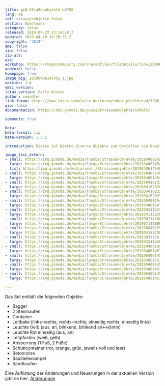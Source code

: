 ```yaml
---
title: gcW Straßenobjekte LOTUS
lang: de
ref: strassenobjekte-lotus
section: Downloads
category: lotus
released: 2018-09-23 23:14:28 Z
updated: 2020-04-18 18:30:28 Z
copyright: '2019'
ams: false
zip: false
zip-alt: 
exe: 
workshop: https://steamcommunity.com/sharedfiles/filedetails/?id=1518967033
android: false
homepage: true
image_big: 20190406145402_1.jpg
version: 1.4
omsi_version: 
lotus_version: Early Access
author: seeadler
link_forum: https://www.lotus-simulator.de/forum/index.php?thread/3208-gcw-stra%C3%9Fenobjekte/
wip: false
documentation: https://doc.gcmods.de/gcw%20strassenobjekte/inhalt/

comments: true

beta:
beta-format: zip
beta-version: 1.3.2

introduction: Dieses Set bietet diverse Objekte zum Erstellen von Baustellen in LOTUS.

image_list_extern:
- small: https://img.gcmods.de/media/thumbs/Strassenobjekte/20190406145402_1.jpg
  large: https://img.gcmods.de/media/large/Strassenobjekte/20190406145402_1.jpg
  list: https://img.gcmods.de/media/small/Strassenobjekte/20190406145402_1.jpg
- small: https://img.gcmods.de/media/thumbs/Strassenobjekte/20190406145425_1.jpg
  large: https://img.gcmods.de/media/large/Strassenobjekte/20190406145425_1.jpg
- small: https://img.gcmods.de/media/thumbs/Strassenobjekte/20200416232851_1.jpg
  large: https://img.gcmods.de/media/large/Strassenobjekte/20200416232851_1.jpg
- small: https://img.gcmods.de/media/thumbs/Strassenobjekte/20200416232934_1.jpg
  large: https://img.gcmods.de/media/large/Strassenobjekte/20200416232934_1.jpg
- small: https://img.gcmods.de/media/thumbs/Strassenobjekte/20190406154725_1.jpg
  large: https://img.gcmods.de/media/large/Strassenobjekte/20190406154725_1.jpg
- small: https://img.gcmods.de/media/thumbs/Strassenobjekte/20190411222012_1.jpg
  large: https://img.gcmods.de/media/large/Strassenobjekte/20190411222012_1.jpg
- small: https://img.gcmods.de/media/thumbs/Strassenobjekte/20190714180044_1.jpg
  large: https://img.gcmods.de/media/large/Strassenobjekte/20190714180044_1.jpg
- small: https://img.gcmods.de/media/thumbs/Strassenobjekte/20200416225840_1.jpg
  large: https://img.gcmods.de/media/large/Strassenobjekte/20200416225840_1.jpg
- small: https://img.gcmods.de/media/thumbs/Strassenobjekte/20190331163645_1.jpg
  large: https://img.gcmods.de/media/large/Strassenobjekte/20190331163645_1.jpg
- small: https://img.gcmods.de/media/thumbs/Strassenobjekte/20190406145306_1.jpg
  large: https://img.gcmods.de/media/large/Strassenobjekte/20190406145306_1.jpg
- small: https://img.gcmods.de/media/thumbs/Strassenobjekte/20190406145313_1.jpg
  large: https://img.gcmods.de/media/large/Strassenobjekte/20190406145313_1.jpg
- small: https://img.gcmods.de/media/thumbs/Strassenobjekte/20190406145320_1.jpg
  large: https://img.gcmods.de/media/large/Strassenobjekte/20190406145320_1.jpg
- small: https://img.gcmods.de/media/thumbs/Strassenobjekte/20190406145355_1.jpg
  large: https://img.gcmods.de/media/large/Strassenobjekte/20190406145355_1.jpg

---
```


Das Set enthält die folgenden Objekte:

- Bagger
- 2 Steinhaufen
- Container
- Leitbake (links-rechts, rechts-rechts, einseitig rechts, einseitig links)
- Leuchte Gelb (aus, an, blinkend, blinkend an<->dimm)
- Leuchte Rot einseitig (aus, an)
- Leitpfosten (weiß, gelb)
- Absperrung (1 Fuß, 2 Füße)
- Schuttcontainer (rot, orange, grün, jeweils voll und leer)
- Betonrohre
- Baustellenampel
- Sandhaufen

<div class="bg-secondary text-white p-3 mb-2" markdown="block">

Eine Auflistung der Änderungen und Neuerungen in der aktuellen Version gibt es hier: [Änderungen](https://doc.gcmods.de/gcw%20strassenobjekte/changelog/)

</div>
